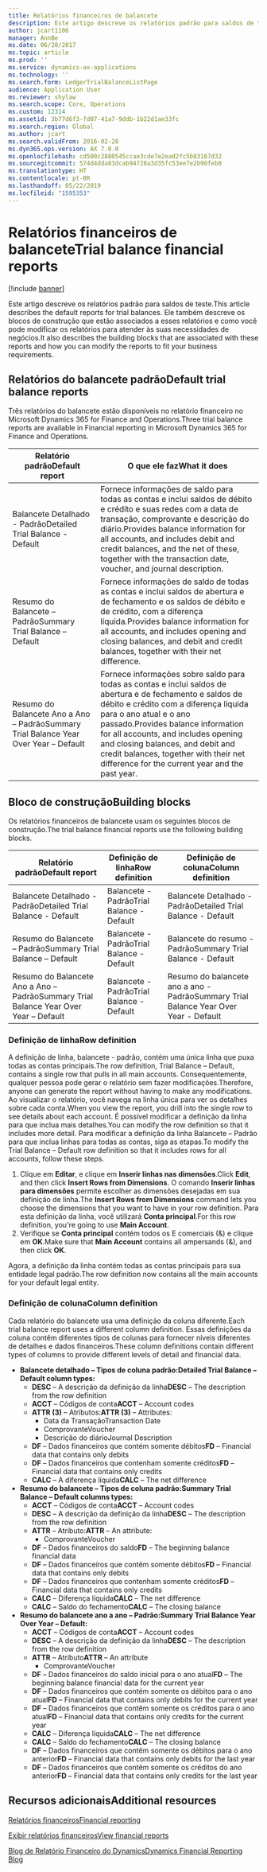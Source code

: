 ```yaml
---
title: Relatórios financeiros de balancete
description: Este artigo descreve os relatórios padrão para saldos de teste. Ele também descreve os blocos de construção que estão associados a esses relatórios e como você pode modificar os relatórios para atender às suas necessidades de negócios.
author: jcart1106
manager: AnnBe
ms.date: 06/20/2017
ms.topic: article
ms.prod: ''
ms.service: dynamics-ax-applications
ms.technology: ''
ms.search.form: LedgerTrialBalanceListPage
audience: Application User
ms.reviewer: shylaw
ms.search.scope: Core, Operations
ms.custom: 12314
ms.assetid: 3b77d6f3-fd07-41a7-9ddb-1b22d1ae33fc
ms.search.region: Global
ms.author: jcart
ms.search.validFrom: 2016-02-28
ms.dyn365.ops.version: AX 7.0.0
ms.openlocfilehash: cd500c2880545ccae3cde7e2ead2fc5b83167d32
ms.sourcegitcommit: 574d4dda83dcab94728a3d35fc53ee7e2b90feb0
ms.translationtype: HT
ms.contentlocale: pt-BR
ms.lasthandoff: 05/22/2019
ms.locfileid: "1595353"
---
```

# <a name="trial-balance-financial-reports"></a><span data-ttu-id="a84ba-104">Relatórios financeiros de balancete</span><span class="sxs-lookup"><span data-stu-id="a84ba-104">Trial balance financial reports</span></span>

[!include [banner](../includes/banner.md)]

<span data-ttu-id="a84ba-105">Este artigo descreve os relatórios padrão para saldos de teste.</span><span class="sxs-lookup"><span data-stu-id="a84ba-105">This article describes the default reports for trial balances.</span></span> <span data-ttu-id="a84ba-106">Ele também descreve os blocos de construção que estão associados a esses relatórios e como você pode modificar os relatórios para atender às suas necessidades de negócios.</span><span class="sxs-lookup"><span data-stu-id="a84ba-106">It also describes the building blocks that are associated with these reports and how you can modify the reports to fit your business requirements.</span></span> 

<a name="default-trial-balance-reports"></a><span data-ttu-id="a84ba-107">Relatórios do balancete padrão</span><span class="sxs-lookup"><span data-stu-id="a84ba-107">Default trial balance reports</span></span>
-----------------------------

<span data-ttu-id="a84ba-108">Três relatórios do balancete estão disponíveis no relatório financeiro no Microsoft Dynamics 365 for Finance and Operations.</span><span class="sxs-lookup"><span data-stu-id="a84ba-108">Three trial balance reports are available in Financial reporting in Microsoft Dynamics 365 for Finance and Operations.</span></span>

| <span data-ttu-id="a84ba-109">Relatório padrão</span><span class="sxs-lookup"><span data-stu-id="a84ba-109">Default report</span></span>                                 | <span data-ttu-id="a84ba-110">O que ele faz</span><span class="sxs-lookup"><span data-stu-id="a84ba-110">What it does</span></span>                                                                                                                                                                                        |
|------------------------------------------------|-----------------------------------------------------------------------------------------------------------------------------------------------------------------------------------------------------|
| <span data-ttu-id="a84ba-111">Balancete Detalhado - Padrão</span><span class="sxs-lookup"><span data-stu-id="a84ba-111">Detailed Trial Balance - Default</span></span>               | <span data-ttu-id="a84ba-112">Fornece informações de saldo para todas as contas e inclui saldos de débito e crédito e suas redes com a data de transação, comprovante e descrição do diário.</span><span class="sxs-lookup"><span data-stu-id="a84ba-112">Provides balance information for all accounts, and includes debit and credit balances, and the net of these, together with the transaction date, voucher, and journal description.</span></span>                  |
| <span data-ttu-id="a84ba-113">Resumo do Balancete – Padrão</span><span class="sxs-lookup"><span data-stu-id="a84ba-113">Summary Trial Balance – Default</span></span>                | <span data-ttu-id="a84ba-114">Fornece informações de saldo de todas as contas e inclui saldos de abertura e de fechamento e os saldos de débito e de crédito, com a diferença líquida.</span><span class="sxs-lookup"><span data-stu-id="a84ba-114">Provides balance information for all accounts, and includes opening and closing balances, and debit and credit balances, together with their net difference.</span></span>                                        |
| <span data-ttu-id="a84ba-115">Resumo do Balancete Ano a Ano – Padrão</span><span class="sxs-lookup"><span data-stu-id="a84ba-115">Summary Trial Balance Year Over Year – Default</span></span> | <span data-ttu-id="a84ba-116">Fornece informações sobre saldo para todas as contas e inclui saldos de abertura e de fechamento e saldos de débito e crédito com a diferença líquida para o ano atual e o ano passado.</span><span class="sxs-lookup"><span data-stu-id="a84ba-116">Provides balance information for all accounts, and includes opening and closing balances, and debit and credit balances, together with their net difference for the current year and the past year.</span></span> |

## <a name="building-blocks"></a><span data-ttu-id="a84ba-117">Bloco de construção</span><span class="sxs-lookup"><span data-stu-id="a84ba-117">Building blocks</span></span>
<span data-ttu-id="a84ba-118">Os relatórios financeiros de balancete usam os seguintes blocos de construção.</span><span class="sxs-lookup"><span data-stu-id="a84ba-118">The trial balance financial reports use the following building blocks.</span></span>

| <span data-ttu-id="a84ba-119">Relatório padrão</span><span class="sxs-lookup"><span data-stu-id="a84ba-119">Default report</span></span>                                 | <span data-ttu-id="a84ba-120">Definição de linha</span><span class="sxs-lookup"><span data-stu-id="a84ba-120">Row definition</span></span>          | <span data-ttu-id="a84ba-121">Definição de coluna</span><span class="sxs-lookup"><span data-stu-id="a84ba-121">Column definition</span></span>                              |
|------------------------------------------------|-------------------------|------------------------------------------------|
| <span data-ttu-id="a84ba-122">Balancete Detalhado - Padrão</span><span class="sxs-lookup"><span data-stu-id="a84ba-122">Detailed Trial Balance - Default</span></span>               | <span data-ttu-id="a84ba-123">Balancete - Padrão</span><span class="sxs-lookup"><span data-stu-id="a84ba-123">Trial Balance - Default</span></span> | <span data-ttu-id="a84ba-124">Balancete Detalhado - Padrão</span><span class="sxs-lookup"><span data-stu-id="a84ba-124">Detailed Trial Balance - Default</span></span>               |
| <span data-ttu-id="a84ba-125">Resumo do Balancete – Padrão</span><span class="sxs-lookup"><span data-stu-id="a84ba-125">Summary Trial Balance – Default</span></span>                | <span data-ttu-id="a84ba-126">Balancete - Padrão</span><span class="sxs-lookup"><span data-stu-id="a84ba-126">Trial Balance - Default</span></span> | <span data-ttu-id="a84ba-127">Balancete do resumo - Padrão</span><span class="sxs-lookup"><span data-stu-id="a84ba-127">Summary Trial Balance - Default</span></span>                |
| <span data-ttu-id="a84ba-128">Resumo do Balancete Ano a Ano – Padrão</span><span class="sxs-lookup"><span data-stu-id="a84ba-128">Summary Trial Balance Year Over Year – Default</span></span> | <span data-ttu-id="a84ba-129">Balancete - Padrão</span><span class="sxs-lookup"><span data-stu-id="a84ba-129">Trial Balance - Default</span></span> | <span data-ttu-id="a84ba-130">Resumo do balancete ano a ano - Padrão</span><span class="sxs-lookup"><span data-stu-id="a84ba-130">Summary Trial Balance Year Over Year - Default</span></span> |

### <a name="row-definition"></a><span data-ttu-id="a84ba-131">Definição de linha</span><span class="sxs-lookup"><span data-stu-id="a84ba-131">Row definition</span></span>

<span data-ttu-id="a84ba-132">A definição de linha, balancete - padrão, contém uma única linha que puxa todas as contas principais.</span><span class="sxs-lookup"><span data-stu-id="a84ba-132">The row definition, Trial Balance – Default, contains a single row that pulls in all main accounts.</span></span> <span data-ttu-id="a84ba-133">Consequentemente, qualquer pessoa pode gerar o relatório sem fazer modificações.</span><span class="sxs-lookup"><span data-stu-id="a84ba-133">Therefore, anyone can generate the report without having to make any modifications.</span></span> <span data-ttu-id="a84ba-134">Ao visualizar o relatório, você navega na linha única para ver os detalhes sobre cada conta.</span><span class="sxs-lookup"><span data-stu-id="a84ba-134">When you view the report, you drill into the single row to see details about each account.</span></span> <span data-ttu-id="a84ba-135">É possível modificar a definição da linha para que inclua mais detalhes.</span><span class="sxs-lookup"><span data-stu-id="a84ba-135">You can modify the row definition so that it includes more detail.</span></span> <span data-ttu-id="a84ba-136">Para modificar a definição da linha Balancete – Padrão para que inclua linhas para todas as contas, siga as etapas.</span><span class="sxs-lookup"><span data-stu-id="a84ba-136">To modify the Trial Balance – Default row definition so that it includes rows for all accounts, follow these steps.</span></span>

1.  <span data-ttu-id="a84ba-137">Clique em **Editar**, e clique em **Inserir linhas nas dimensões**.</span><span class="sxs-lookup"><span data-stu-id="a84ba-137">Click **Edit**, and then click **Insert Rows from Dimensions**.</span></span> <span data-ttu-id="a84ba-138">O comando **Inserir linhas para dimensões** permite escolher as dimensões desejadas em sua definição de linha.</span><span class="sxs-lookup"><span data-stu-id="a84ba-138">The **Insert Rows from Dimensions** command lets you choose the dimensions that you want to have in your row definition.</span></span> <span data-ttu-id="a84ba-139">Para esta definição da linha, você utilizará **Conta principal**.</span><span class="sxs-lookup"><span data-stu-id="a84ba-139">For this row definition, you're going to use **Main Account**.</span></span>
2.  <span data-ttu-id="a84ba-140">Verifique se **Conta principal** contém todos os E comerciais (&) e clique em **OK**.</span><span class="sxs-lookup"><span data-stu-id="a84ba-140">Make sure that **Main Account** contains all ampersands (&), and then click **OK**.</span></span>

<span data-ttu-id="a84ba-141">Agora, a definição da linha contém todas as contas principais para sua entidade legal padrão.</span><span class="sxs-lookup"><span data-stu-id="a84ba-141">The row definition now contains all the main accounts for your default legal entity.</span></span>

### <a name="column-definition"></a><span data-ttu-id="a84ba-142">Definição de coluna</span><span class="sxs-lookup"><span data-stu-id="a84ba-142">Column definition</span></span>

<span data-ttu-id="a84ba-143">Cada relatório do balancete usa uma definição da coluna diferente.</span><span class="sxs-lookup"><span data-stu-id="a84ba-143">Each trial balance report uses a different column definition.</span></span> <span data-ttu-id="a84ba-144">Essas definições da coluna contêm diferentes tipos de colunas para fornecer níveis diferentes de detalhes e dados financeiros.</span><span class="sxs-lookup"><span data-stu-id="a84ba-144">These column definitions contain different types of columns to provide different levels of detail and financial data.</span></span>

-   <span data-ttu-id="a84ba-145">**Balancete detalhado – Tipos de coluna padrão:**</span><span class="sxs-lookup"><span data-stu-id="a84ba-145">**Detailed Trial Balance – Default column types:**</span></span>
    -   <span data-ttu-id="a84ba-146">**DESC** – A descrição da definição da linha</span><span class="sxs-lookup"><span data-stu-id="a84ba-146">**DESC** – The description from the row definition</span></span>
    -   <span data-ttu-id="a84ba-147">**ACCT** – Códigos de conta</span><span class="sxs-lookup"><span data-stu-id="a84ba-147">**ACCT** – Account codes</span></span>
    -   <span data-ttu-id="a84ba-148">**ATTR (3)** – Atributos:</span><span class="sxs-lookup"><span data-stu-id="a84ba-148">**ATTR (3)** – Attributes:</span></span>
        -   <span data-ttu-id="a84ba-149">Data da Transação</span><span class="sxs-lookup"><span data-stu-id="a84ba-149">Transaction Date</span></span>
        -   <span data-ttu-id="a84ba-150">Comprovante</span><span class="sxs-lookup"><span data-stu-id="a84ba-150">Voucher</span></span>
        -   <span data-ttu-id="a84ba-151">Descrição do diário</span><span class="sxs-lookup"><span data-stu-id="a84ba-151">Journal Description</span></span>
    -   <span data-ttu-id="a84ba-152">**DF** – Dados financeiros que contém somente débitos</span><span class="sxs-lookup"><span data-stu-id="a84ba-152">**FD** – Financial data that contains only debits</span></span>
    -   <span data-ttu-id="a84ba-153">**DF** – Dados financeiros que contenham somente créditos</span><span class="sxs-lookup"><span data-stu-id="a84ba-153">**FD** – Financial data that contains only credits</span></span>
    -   <span data-ttu-id="a84ba-154">**CALC** – A diferença líquida</span><span class="sxs-lookup"><span data-stu-id="a84ba-154">**CALC** – The net difference</span></span>
-   <span data-ttu-id="a84ba-155">**Resumo do balancete – Tipos de coluna padrão:**</span><span class="sxs-lookup"><span data-stu-id="a84ba-155">**Summary Trial Balance – Default columns types:**</span></span>
    -   <span data-ttu-id="a84ba-156">**ACCT** – Códigos de conta</span><span class="sxs-lookup"><span data-stu-id="a84ba-156">**ACCT** – Account codes</span></span>
    -   <span data-ttu-id="a84ba-157">**DESC** – A descrição da definição da linha</span><span class="sxs-lookup"><span data-stu-id="a84ba-157">**DESC** – The description from the row definition</span></span>
    -   <span data-ttu-id="a84ba-158">**ATTR** – Atributo:</span><span class="sxs-lookup"><span data-stu-id="a84ba-158">**ATTR** – An attribute:</span></span>
        -   <span data-ttu-id="a84ba-159">Comprovante</span><span class="sxs-lookup"><span data-stu-id="a84ba-159">Voucher</span></span>
    -   <span data-ttu-id="a84ba-160">**DF** – Dados financeiros do saldo</span><span class="sxs-lookup"><span data-stu-id="a84ba-160">**FD** – The beginning balance financial data</span></span>
    -   <span data-ttu-id="a84ba-161">**DF** – Dados financeiros que contêm somente débitos</span><span class="sxs-lookup"><span data-stu-id="a84ba-161">**FD** – Financial data that contains only debits</span></span>
    -   <span data-ttu-id="a84ba-162">**DF** – Dados financeiros que contenham somente créditos</span><span class="sxs-lookup"><span data-stu-id="a84ba-162">**FD** – Financial data that contains only credits</span></span>
    -   <span data-ttu-id="a84ba-163">**CALC** – Diferença líquida</span><span class="sxs-lookup"><span data-stu-id="a84ba-163">**CALC** – The net difference</span></span>
    -   <span data-ttu-id="a84ba-164">**CALC** – Saldo do fechamento</span><span class="sxs-lookup"><span data-stu-id="a84ba-164">**CALC** – The closing balance</span></span>
-   <span data-ttu-id="a84ba-165">**Resumo do balancete ano a ano – Padrão:**</span><span class="sxs-lookup"><span data-stu-id="a84ba-165">**Summary Trial Balance Year Over Year – Default:**</span></span>
    -   <span data-ttu-id="a84ba-166">**ACCT** – Códigos de conta</span><span class="sxs-lookup"><span data-stu-id="a84ba-166">**ACCT** – Account codes</span></span>
    -   <span data-ttu-id="a84ba-167">**DESC** – A descrição da definição da linha</span><span class="sxs-lookup"><span data-stu-id="a84ba-167">**DESC** – The description from the row definition</span></span>
    -   <span data-ttu-id="a84ba-168">**ATTR** – Atributo</span><span class="sxs-lookup"><span data-stu-id="a84ba-168">**ATTR** – An attribute</span></span>
        -   <span data-ttu-id="a84ba-169">Comprovante</span><span class="sxs-lookup"><span data-stu-id="a84ba-169">Voucher</span></span>
    -   <span data-ttu-id="a84ba-170">**DF** – Dados financeiros do saldo inicial para o ano atual</span><span class="sxs-lookup"><span data-stu-id="a84ba-170">**FD** – The beginning balance financial data for the current year</span></span>
    -   <span data-ttu-id="a84ba-171">**DF** – Dados financeiros que contém somente os débitos para o ano atual</span><span class="sxs-lookup"><span data-stu-id="a84ba-171">**FD** – Financial data that contains only debits for the current year</span></span>
    -   <span data-ttu-id="a84ba-172">**DF** – Dados financeiros que contêm somente os créditos para o ano atual</span><span class="sxs-lookup"><span data-stu-id="a84ba-172">**FD** – Financial data that contains only credits for the current year</span></span>
    -   <span data-ttu-id="a84ba-173">**CALC** – Diferença líquida</span><span class="sxs-lookup"><span data-stu-id="a84ba-173">**CALC** – The net difference</span></span>
    -   <span data-ttu-id="a84ba-174">**CALC** – Saldo do fechamento</span><span class="sxs-lookup"><span data-stu-id="a84ba-174">**CALC** – The closing balance</span></span>
    -   <span data-ttu-id="a84ba-175">**DF** – Dados financeiros que contêm somente os débitos para o ano anterior</span><span class="sxs-lookup"><span data-stu-id="a84ba-175">**FD** – Financial data that contains only debits for the last year</span></span>
    -   <span data-ttu-id="a84ba-176">**DF** – Dados financeiros que contêm somente os créditos do ano anterior</span><span class="sxs-lookup"><span data-stu-id="a84ba-176">**FD** – Financial data that contains only credits for the last year</span></span>



<a name="additional-resources"></a><span data-ttu-id="a84ba-177">Recursos adicionais</span><span class="sxs-lookup"><span data-stu-id="a84ba-177">Additional resources</span></span>
--------

[<span data-ttu-id="a84ba-178">Relatórios financeiros</span><span class="sxs-lookup"><span data-stu-id="a84ba-178">Financial reporting</span></span>](financial-reporting-getting-started.md)

[<span data-ttu-id="a84ba-179">Exibir relatórios financeiros</span><span class="sxs-lookup"><span data-stu-id="a84ba-179">View financial reports</span></span>](view-financial-reports.md)

[<span data-ttu-id="a84ba-180">Blog de Relatório Financeiro do Dynamics</span><span class="sxs-lookup"><span data-stu-id="a84ba-180">Dynamics Financial Reporting Blog</span></span>](https://blogs.msdn.com/b/dynamics_financial_reporting/)



